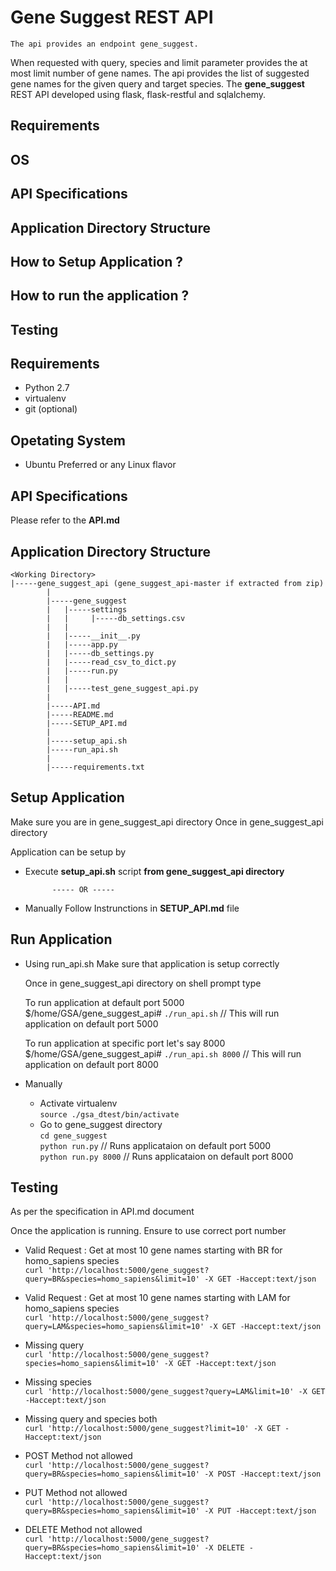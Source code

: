 # Gene Suggest REST API
	
	The api provides an endpoint gene_suggest.
  When requested with query, species and limit parameter provides the at most limit number of gene names.
	The api provides the list of suggested gene names for the given query and target species.
	The __gene_suggest__ REST API developed using flask, flask-restful and sqlalchemy.

##	Requirements
##	OS
##	API Specifications
##	Application Directory Structure
##	How to Setup Application ?
##	How to run the application ? 
##	Testing 

## Requirements
* Python 2.7
* virtualenv
* git  (optional)

## Opetating System
  * Ubuntu Preferred or any Linux flavor

## API Specifications
Please refer to the **API.md**

## Application Directory Structure 

	<Working Directory>
    |-----gene_suggest_api (gene_suggest_api-master if extracted from zip)
			|
			|-----gene_suggest
			|	|-----settings
			|	|	  |-----db_settings.csv
			|	|
			|	|-----__init__.py
			|	|-----app.py
			|	|-----db_settings.py					
			|	|-----read_csv_to_dict.py
			|	|-----run.py
			|	|
			|	|-----test_gene_suggest_api.py
			|
			|-----API.md
			|-----README.md
			|-----SETUP_API.md
			|
			|-----setup_api.sh
			|-----run_api.sh
			|
			|-----requirements.txt


## Setup Application
Make sure you are in gene_suggest_api directory
Once in gene_suggest_api directory

Application can be setup by
* Execute **setup_api.sh** script **from gene_suggest_api directory**

			----- OR -----

* Manually
	Follow Instrunctions in **SETUP_API.md** file


## Run Application

* Using run_api.sh
  Make sure that application is setup correctly

  Once in gene_suggest_api directory on shell prompt type  

  To run application at default port 5000  
  $/home/GSA/gene_suggest_api# `./run_api.sh`         // This will run application on default port 5000

  To run application at specific port let's say 8000  
  $/home/GSA/gene_suggest_api# `./run_api.sh 8000`    // This will run application on default port 8000

* Manually  
  * Activate virtualenv  
  `source ./gsa_dtest/bin/activate`  
  * Go to gene_suggest directory  
  `cd gene_suggest`  
  `python run.py` 		    // Runs applicataion on default port 5000  
  `python run.py 8000`  	// Runs applicataion on default port 8000  

## Testing
As per the specification in API.md document 

Once the application is running. 
Ensure to use correct port number

* Valid Request : Get at most 10 gene names starting with BR for homo_sapiens species  
`curl 'http://localhost:5000/gene_suggest?query=BR&species=homo_sapiens&limit=10' -X GET -Haccept:text/json`

* Valid Request : Get at most 10 gene names starting with LAM for homo_sapiens species  
`curl 'http://localhost:5000/gene_suggest?query=LAM&species=homo_sapiens&limit=10' -X GET -Haccept:text/json`

* Missing query  
`curl 'http://localhost:5000/gene_suggest?species=homo_sapiens&limit=10' -X GET -Haccept:text/json`

* Missing species  
`curl 'http://localhost:5000/gene_suggest?query=LAM&limit=10' -X GET -Haccept:text/json`

* Missing query and species both  
`curl 'http://localhost:5000/gene_suggest?limit=10' -X GET -Haccept:text/json`

* POST Method not allowed  
`curl 'http://localhost:5000/gene_suggest?query=BR&species=homo_sapiens&limit=10' -X POST -Haccept:text/json`
	
* PUT Method not allowed  
`curl 'http://localhost:5000/gene_suggest?query=BR&species=homo_sapiens&limit=10' -X PUT -Haccept:text/json`
	
* DELETE Method not allowed  
`curl 'http://localhost:5000/gene_suggest?query=BR&species=homo_sapiens&limit=10' -X DELETE -Haccept:text/json`